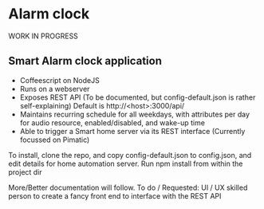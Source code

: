 # Alarm clock
WORK IN PROGRESS

## Smart Alarm clock application
* Coffeescript on NodeJS
* Runs on a webserver
* Exposes REST API (To be documented, but config-default.json is rather self-explaining) Default is http://\<host\>:3000/api/<endpoints>
* Maintains recurring schedule for all weekdays, with attributes per day for audio resource, enabled/disabled, and wake-up time
* Able to trigger a Smart home server via its REST interface (Currently focussed on Pimatic)

To install, clone the repo, and copy config-default.json to config.json, and edit details for home automation server. Run npm install from within the project dir

More/Better documentation will follow.
To do / Requested: UI / UX skilled person to create a fancy front end to interface with the REST API

